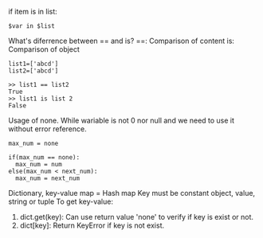 if item is in list:
```
$var in $list
```

What's diferrence between == and is?
 ==: Comparison of content
 is: Comparison of object
```
list1=['abcd']
list2=['abcd']

>> list1 == list2
True
>> list1 is list 2
False

```

Usage of none.
While wariable is not 0 nor null and we need to use it without error reference.

```
max_num = none

if(max_num == none):
  max_num = num
else(max_num < next_num):
  max_num = next_num

```
Dictionary, key-value map = Hash map
Key must be constant object, value, string or tuple
To get key-value:
1. dict.get(key): Can use return value 'none' to verify if key is exist or not.
2. dict[key]: Return KeyError if key is not exist.
